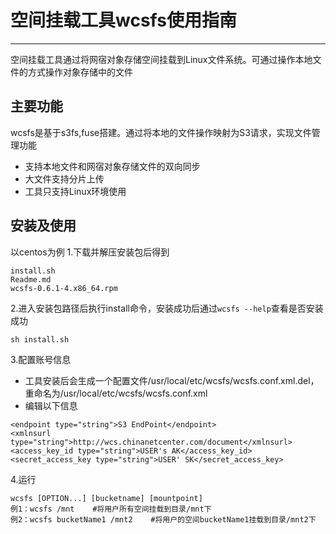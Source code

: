 # 空间挂载工具wcsfs使用指南

---

空间挂载工具通过将网宿对象存储空间挂载到Linux文件系统。可通过操作本地文件的方式操作对象存储中的文件

## 主要功能
wcsfs是基于s3fs,fuse搭建。通过将本地的文件操作映射为S3请求，实现文件管理功能

 - 支持本地文件和网宿对象存储文件的双向同步
 - 大文件支持分片上传
 - 工具只支持Linux环境使用

## 安装及使用
以centos为例
1.下载并解压安装包后得到

```
install.sh
Readme.md
wcsfs-0.6.1-4.x86_64.rpm

```

2.进入安装包路径后执行install命令，安装成功后通过`wcsfs --help`查看是否安装成功

```
sh install.sh

```

3.配置账号信息

- 工具安装后会生成一个配置文件/usr/local/etc/wcsfs/wcsfs.conf.xml.del，重命名为/usr/local/etc/wcsfs/wcsfs.conf.xml
- 编辑以下信息

```
<endpoint type="string">S3 EndPoint</endpoint>
<xmlnsurl type="string">http://wcs.chinanetcenter.com/document</xmlnsurl>
<access_key_id type="string">USER's AK</access_key_id>
<secret_access_key type="string">USER' SK</secret_access_key>

```

4.运行

```
wcsfs [OPTION...] [bucketname] [mountpoint]
例1：wcsfs /mnt    #将用户所有空间挂载到目录/mnt下
例2：wcsfs bucketName1 /mnt2    #将用户的空间bucketName1挂载到目录/mnt2下
```
